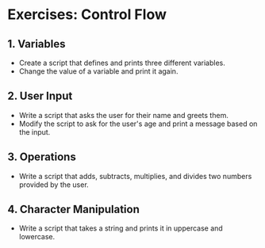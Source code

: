 # Exercises: Control Flow

## 1. Variables

- Create a script that defines and prints three different variables.
- Change the value of a variable and print it again.

## 2. User Input

- Write a script that asks the user for their name and greets them.
- Modify the script to ask for the user's age and print a message based on the input.

## 3. Operations

- Write a script that adds, subtracts, multiplies, and divides two numbers provided by the user.

## 4. Character Manipulation

- Write a script that takes a string and prints it in uppercase and lowercase.
